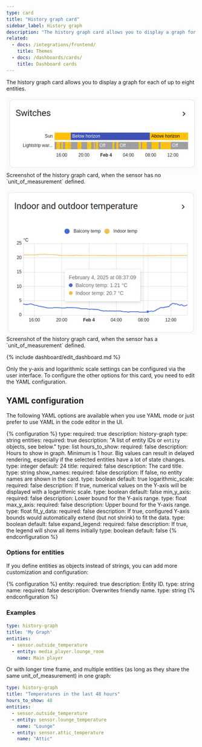 ```yaml
---
type: card
title: "History graph card"
sidebar_label: History graph
description: "The history graph card allows you to display a graph for each of the entities listed."
related:
  - docs: /integrations/frontend/
    title: Themes
  - docs: /dashboards/cards/
    title: Dashboard cards
---
```


The history graph card allows you to display a graph for each of up to eight entities.

<p class='img'>
<img src='/images/dashboards/history_graph.png' alt='Screenshot of the history graph card for entities without a unit_of_measurement'>
Screenshot of the history graph card, when the sensor has no `unit_of_measurement` defined.
</p>

<p class='img'>
<img src='/images/dashboards/history_graph_lines.png' alt='Screenshot of the history graph card for entities with a unit_of_measurement'>
Screenshot of the history graph card, when the sensor has a `unit_of_measurement` defined.
</p>

{% include dashboard/edit_dashboard.md %}

Only the y-axis and logarithmic scale settings can be configured via the user interface. To configure the other options for this card, you need to edit the YAML configuration.

## YAML configuration

The following YAML options are available when you use YAML mode or just prefer to use YAML in the code editor in the UI.

{% configuration %}
type:
  required: true
  description: history-graph
  type: string
entities:
  required: true
  description: "A list of entity IDs or `entity` objects, see below."
  type: list
hours_to_show:
  required: false
  description: Hours to show in graph. Minimum is 1 hour. Big values can result in delayed rendering, especially if the selected entities have a lot of state changes.
  type: integer
  default: 24
title:
  required: false
  description: The card title.
  type: string
show_names:
  required: false
  description: If false, no entity names are shown in the card.
  type: boolean
  default: true
logarithmic_scale:
  required: false
  description: If true, numerical values on the Y-axis will be displayed with a logarithmic scale.
  type: boolean
  default: false
min_y_axis:
  required: false
  description: Lower bound for the Y-axis range.
  type: float
max_y_axis:
  required: false
  description: Upper bound for the Y-axis range.
  type: float
fit_y_data:
  required: false
  description: If true, configured Y-axis bounds would automatically extend (but not shrink) to fit the data.
  type: boolean
  default: false
expand_legend:
  required: false
  description: If true, the legend will show all items initially
  type: boolean
  default: false
{% endconfiguration %}

### Options for entities

If you define entities as objects instead of strings, you can add more customization and configuration:

{% configuration %}
entity:
  required: true
  description: Entity ID.
  type: string
name:
  required: false
  description: Overwrites friendly name.
  type: string
{% endconfiguration %}

### Examples

```yaml
type: history-graph
title: 'My Graph'
entities:
  - sensor.outside_temperature
  - entity: media_player.lounge_room
    name: Main player
```

Or with longer time frame, and multiple entities (as long as they share the same unit_of_measurement) in one graph:

```yaml
type: history-graph
title: "Temperatures in the last 48 hours"
hours_to_show: 48
entities:
  - sensor.outside_temperature
  - entity: sensor.lounge_temperature
    name: "Lounge"
  - entity: sensor.attic_temperature
    name: "Attic"
```

